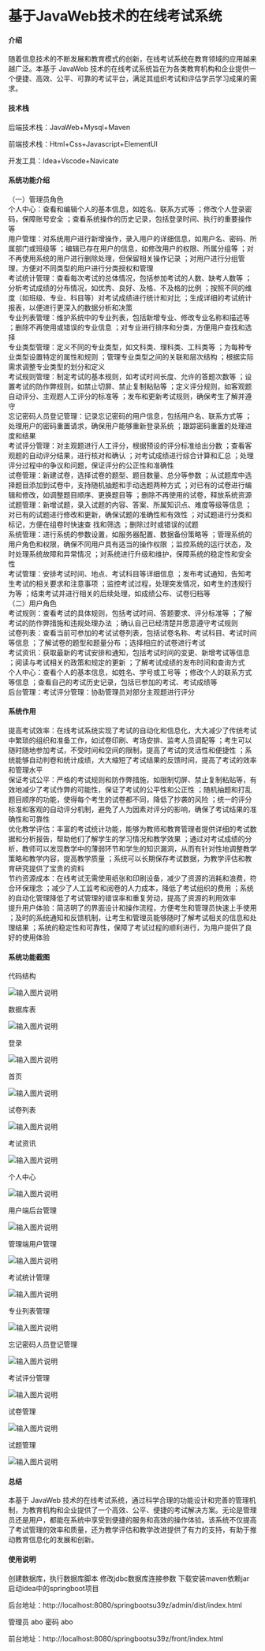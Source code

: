 # 基于JavaWeb技术的在线考试系统

#### 介绍

随着信息技术的不断发展和教育模式的创新，在线考试系统在教育领域的应用越来越广泛。本基于 JavaWeb 技术的在线考试系统旨在为各类教育机构和企业提供一个便捷、高效、公平、可靠的考试平台，满足其组织考试和评估学员学习成果的需求。

#### 技术栈

后端技术栈：JavaWeb+Mysql+Maven

前端技术栈：Html+Css+Javascript+ElementUI

开发工具：Idea+Vscode+Navicate

#### 系统功能介绍

（一）管理员角色  
个人中心：查看和编辑个人的基本信息，如姓名、联系方式等 ；修改个人登录密码，保障账号安全 ；查看系统操作的历史记录，包括登录时间、执行的重要操作等  
用户管理：对系统用户进行新增操作，录入用户的详细信息，如用户名、密码、所属部门或班级等 ；编辑已存在用户的信息，如修改用户的权限、所属分组等 ；对不再使用系统的用户进行删除处理，但保留相关操作记录 ；对用户进行分组管理，方便对不同类型的用户进行分类授权和管理  
考试统计管理：查看每次考试的总体情况，包括参加考试的人数、缺考人数等 ；分析考试成绩的分布情况，如优秀、良好、及格、不及格的比例 ；按照不同的维度（如班级、专业、科目等）对考试成绩进行统计和对比 ；生成详细的考试统计报表，以便进行更深入的数据分析和决策  
专业列表管理：维护系统中的专业列表，包括新增专业、修改专业名称和描述等 ；删除不再使用或错误的专业信息 ；对专业进行排序和分类，方便用户查找和选择  
专业类型管理：定义不同的专业类型，如文科类、理科类、工科类等 ；为每种专业类型设置特定的属性和规则 ；管理专业类型之间的关联和层次结构 ；根据实际需求调整专业类型的划分和定义  
考试规则管理：制定考试的基本规则，如考试时间长度、允许的答题次数等 ；设置考试的防作弊规则，如禁止切屏、禁止复制粘贴等 ；定义评分规则，如客观题自动评分、主观题人工评分的标准等 ；发布和更新考试规则，确保考生了解并遵守  
忘记密码人员登记管理：记录忘记密码的用户信息，包括用户名、联系方式等 ；处理用户的密码重置请求，确保用户能够重新登录系统 ；跟踪密码重置的处理进度和结果  
考试评分管理：对主观题进行人工评分，根据预设的评分标准给出分数 ；查看客观题的自动评分结果，进行核对和确认 ；对考试成绩进行综合计算和汇总 ；处理评分过程中的争议和问题，保证评分的公正性和准确性  
试卷管理：新建试卷，选择试卷的题型、题目数量、总分等参数 ；从试题库中选择题目添加到试卷中，支持随机抽题和手动选题两种方式 ；对已有的试卷进行编辑和修改，如调整题目顺序、更换题目等 ；删除不再使用的试卷，释放系统资源  
试题管理：新增试题，录入试题的内容、答案、所属知识点、难度等级等信息 ；对已有的试题进行修改和更新，确保试题的准确性和有效性 ；对试题进行分类和标记，方便在组卷时快速查 找和筛选 ；删除过时或错误的试题  
系统管理：进行系统的参数设置，如服务器配置、数据备份策略等 ；管理系统的用户角色和权限，确保不同用户具有适当的操作权限 ；监控系统的运行状态，及时处理系统故障和异常情况 ；对系统进行升级和维护，保障系统的稳定性和安全性  
考试管理：安排考试时间、地点、考试科目等详细信息 ；发布考试通知，告知考生考试的相关要求和注意事项 ；监控考试过程，处理突发情况，如考生的违规行为等 ；结束考试并进行相关的后续处理，如成绩公布、试卷归档等    
（二）用户角色  
考试规则：查看考试的具体规则，包括考试时间、答题要求、评分标准等 ；了解考试的防作弊措施和违规处理办法 ；确认自己已经清楚并愿意遵守考试规则  
试卷列表：查看当前可参加的考试试卷列表，包括试卷名称、考试科目、考试时间等信息 ；了解试卷的题型和题量分布 ；选择相应的试卷进行考试  
考试资讯：获取最新的考试安排和通知，包括考试时间的变更、新增考试等信息 ；阅读与考试相关的政策和规定的更新 ；了解考试成绩的发布时间和查询方式  
个人中心：查看个人的基本信息，如姓名、学号或工号等 ；修改个人的联系方式等信息 ；查看自己的考试历史记录，包括已参加的考试、考试成绩等  
后台管理：考试评分管理：协助管理员对部分主观题进行评分

#### 系统作用

提高考试效率：在线考试系统实现了考试的自动化和信息化，大大减少了传统考试中繁琐的组织和准备工作，如试卷印刷、考场安排、监考人员调配等 ；考生可以随时随地参加考试，不受时间和空间的限制，提高了考试的灵活性和便捷性 ；系统能够自动判卷和统计成绩，大大缩短了考试结果的反馈时间，提高了考试的效率和管理水平  
保证考试公平：严格的考试规则和防作弊措施，如限制切屏、禁止复制粘贴等，有效地减少了考试作弊的可能性，保证了考试的公平性和公正性 ；随机抽题和打乱题目顺序的功能，使得每个考生的试卷都不同，降低了抄袭的风险 ；统一的评分标准和客观的自动评分机制，避免了人为因素对评分的影响，确保了考试结果的准确性和可靠性  
优化教学评估：丰富的考试统计功能，能够为教师和教育管理者提供详细的考试数据和分析报告，帮助他们了解学生的学习情况和教学效果 ；通过对考试成绩的分析，教师可以发现教学中的薄弱环节和学生的知识漏洞，从而有针对性地调整教学策略和教学内容，提高教学质量 ；系统可以长期保存考试数据，为教学评估和教育研究提供了宝贵的资料  
节约资源成本：在线考试无需使用纸张和印刷设备，减少了资源的消耗和浪费，符合环保理念 ；减少了人工监考和阅卷的人力成本，降低了考试组织的费用 ；系统的自动化管理降低了考试管理的错误率和重复劳动，提高了资源的利用效率  
提升用户体验：简洁明了的界面设计和操作流程，方便考生和管理员快速上手使用 ；及时的系统通知和反馈机制，让考生和管理员能够随时了解考试相关的信息和处理结果 ；系统的稳定性和可靠性，保障了考试过程的顺利进行，为用户提供了良好的使用体验  

#### 系统功能截图

代码结构

![输入图片说明](images/de6b1c374885212aeb5430e689a1dab.png)

数据库表

![输入图片说明](images/45361e532bad1b8693ae09c33f2c0cd.png)

登录

![输入图片说明](images/860cd2e4248bbfb2a6cd6cdcc45a17a.png)

首页

![输入图片说明](images/d68810fc3daaf0a131ccdd3b0160527.png)

试卷列表

![输入图片说明](images/5f79666eb2e48677ea47914a83858b4.png)

考试资讯

![输入图片说明](images/8730153b7614d388268d4d415bd584a.png)

个人中心

![输入图片说明](images/c22cb537efda121cabc125a0eafaf62.png)

用户端后台管理

![输入图片说明](images/fe2ef607385070405ed34fffc0f128d.png)

管理端用户管理

![输入图片说明](images/cca9212d281566e9563b424678a8736.png)

考试统计管理

![输入图片说明](images/a39443dd3ff1edca6a68055536623ba.png)

专业列表管理

![输入图片说明](images/ef0d0c4de843f81049307b53eb80232.png)

忘记密码人员登记管理

![输入图片说明](images/79334ef36a661ab170af18fe7c69b87.png)

考试评分管理

![输入图片说明](images/264b25910fcc39dbb0373eb72e6d6ac.png)

试卷管理

![输入图片说明](images/0f3ca8381117aa0654fe55ecb84f42c.png)

试题管理

![输入图片说明](images/c4063345567264d35d01ecbc7f538b5.png)

#### 总结

本基于 JavaWeb 技术的在线考试系统，通过科学合理的功能设计和完善的管理机制，为教育机构和企业提供了一个高效、公平、便捷的考试解决方案。无论是管理员还是用户，都能在系统中享受到便捷的服务和高效的操作体验。该系统不仅提高了考试管理的效率和质量，还为教学评估和教学改进提供了有力的支持，有助于推动教育信息化的发展和创新。

#### 使用说明

创建数据库，执行数据库脚本 修改jdbc数据库连接参数 下载安装maven依赖jar 启动idea中的springboot项目

后台地址：http://localhost:8080/springbootsu39z/admin/dist/index.html

管理员  abo 密码 abo

前台地址：http://localhost:8080/springbootsu39z/front/index.html